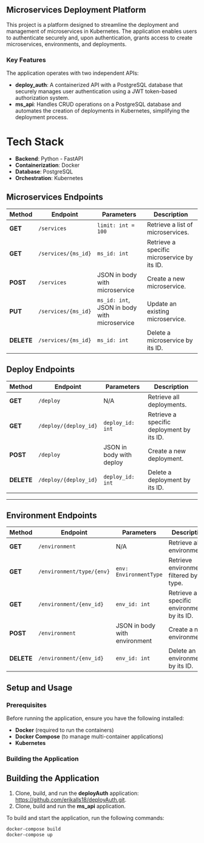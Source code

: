 ## Microservices Deployment Platform  

This project is a platform designed to streamline the deployment and management of microservices in Kubernetes. The application enables users to authenticate securely and, upon authentication, grants access to create microservices, environments, and deployments.  

### Key Features  

The application operates with two independent APIs:  

- **deploy_auth**: A containerized API with a PostgreSQL database that securely manages user authentication using a JWT token-based authorization system.  
- **ms_api**: Handles CRUD operations on a PostgreSQL database and automates the creation of deployments in Kubernetes, simplifying the deployment process.  
#
# Tech Stack

- **Backend**: Python - FastAPI  
- **Containerization**: Docker  
- **Database**: PostgreSQL  
- **Orchestration**: Kubernetes

## Microservices Endpoints

| **Method**  | **Endpoint**            | **Parameters**      | **Description**                                  |
|------------|------------------------|--------------------|--------------------------------------------------|
| **GET**    | `/services`             | `limit: int = 100` | Retrieve a list of microservices.               |
| **GET**    | `/services/{ms_id}`     | `ms_id: int`       | Retrieve a specific microservice by its ID.     |
| **POST**   | `/services`             | JSON in body with microservice | Create a new microservice. |
| **PUT**    | `/services/{ms_id}`     | `ms_id: int`, JSON in body with microservice | Update an existing microservice. |
| **DELETE** | `/services/{ms_id}`     | `ms_id: int`       | Delete a microservice by its ID.                |


## Deploy Endpoints

| **Method**  | **Endpoint**              | **Parameters**          | **Description**                                  |
|------------|--------------------------|------------------------|--------------------------------------------------|
| **GET**    | `/deploy`                 | N/A                    | Retrieve all deployments.                        |
| **GET**    | `/deploy/{deploy_id}`     | `deploy_id: int`       | Retrieve a specific deployment by its ID.       |
| **POST**   | `/deploy`                 | JSON in body with deploy | Create a new deployment.        |
| **DELETE** | `/deploy/{deploy_id}`     | `deploy_id: int`       | Delete a deployment by its ID.                  |

---
## Environment Endpoints

| **Method**  | **Endpoint**                  | **Parameters**        | **Description**                                      |
|------------|------------------------------|----------------------|------------------------------------------------------|
| **GET**    | `/environment`               | N/A                  | Retrieve all environments.                          |
| **GET**    | `/environment/type/{env}`    | `env: EnvironmentType` | Retrieve environments filtered by type.            |
| **GET**    | `/environment/{env_id}`      | `env_id: int`        | Retrieve a specific environment by its ID.         |
| **POST**   | `/environment`               | JSON in body with environment | Create a new environment.         |
| **DELETE** | `/environment/{env_id}`      | `env_id: int`        | Delete an environment by its ID.                   |



## Setup and Usage

### Prerequisites  

Before running the application, ensure you have the following installed:  

- **Docker** (required to run the containers)  
- **Docker Compose** (to manage multi-container applications)  
- **Kubernetes** 

### Building the Application  

## Building the Application  

1. Clone, build, and run the **deployAuth** application: https://github.com/erikalls18/deployAuth.git.  
2. Clone, build and run the **ms_api** application.  

To build and start the application, run the following commands:  

```sh
docker-compose build
docker-compose up


